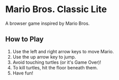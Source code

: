 # Mario Bros. Classic Lite
A browser game inspired by Mario Bros.

## How to Play
1. Use the left and right arrow keys to move Mario.
2. Use the up arrow key to jump.
3. Avoid touching turtles (or it's Game Over)!
4. To kill turtles, hit the floor beneath them.
5. Have fun!


<!--
Maps coordinates of objects for real time collision detection
Utilizes event handlers to provide seamless UI -->
